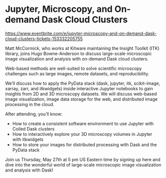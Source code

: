 # Jupyter, Microscopy, and On-demand Dask Cloud Clusters

https://www.eventbrite.com/e/jupyter-microscopy-and-on-demand-dask-cloud-clusters-tickets-153332205755

Matt McCormick, who works at Kitware maintaining the Insight Toolkit (ITK) library, joins Hugo Bowne-Anderson to discuss large-scale microscopic image visualization and analysis with on-demand Dask cloud clusters.

Web-based methods are well-suited to solve scientific microscopy challenges such as large images, remote datasets, and reproducibility.

We’ll discuss how to apply the PyData stack (dask, jupyter, itk, scikit-image, xarray, zarr, and itkwidgets) inside interactive Jupyter notebooks to gain insights from 2D and 3D microscopy datasets. We will discuss web-based image visualization, image data storage for the web, and distributed image processing in the cloud.

After attending, you’ll know:

- How to create a consistent software environment to use Jupyter with Coiled Dask clusters
- How to interactively explore your 3D microscopy volumes in Jupyter with itkwidgets
- How to store your images for distributed processing with Dask and the PyData stack

Join us Thursday, May 27th at 5 pm US Eastern time by signing up here and dive into the wonderful world of large-scale microscopic image visualization and analysis with Dask!
